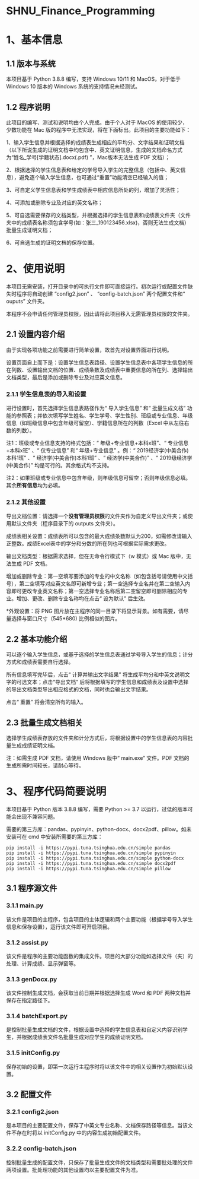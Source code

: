 # SHNU_Finance_Programming

# 1、基本信息

## 1.1 版本与系统

本项目基于 Python 3.8.8 编写，支持 Windows 10/11 和 MacOS，对于低于 Windows 10 版本的 Windows 系统的支持情况未经测试。



## 1.2 程序说明

此项目的编写、测试和说明均由个人完成。由于个人对于 MacOS 的使用较少，少数功能在 Mac 版的程序中无法实现，将在下面标出。此项目的主要功能如下：

1、输入学生信息并根据选择的成绩表生成相应的平均分、文字结果和证明文档（以下所说生成的证明文档中均包含中、英文证明信息，生成的文档命名方式为“姓名_学号[学籍状态].docx(.pdf) ”，Mac版本无法生成 PDF 文档）；

2、根据选择的学生信息表和给定的学号导入学生的完整信息（包括中、英文信息），避免逐个输入学生信息，也可通过“重置”功能清空已经输入的值；

3、可自定义学生信息表和学生成绩表中相应信息所处的列，增加了灵活性；

4、可添加或删除专业及对应的英文名称；

5、可自选需要保存的文档类型，并根据选择的学生信息表和成绩表文件夹（文件夹中的成绩表名称须包含学号(如：张三_190123456.xlsx)，否则无法生成文档）批量生成证明文档；

6、可自选生成的证明文档的保存位置。



# 2、使用说明

本项目无需安装，打开目录中的可执行文件即可直接运行。初次运行或配置文件缺失时程序将自动创建 “config2.json” 、 “config-batch.json” 两个配置文件和“ ouputs” 文件夹。

本程序不会申请任何管理员权限，因此请将此项目移入无需管理员权限的文件夹。



## 2.1 设置内容介绍

由于实现各项功能之前需要进行简单设置，故首先对设置界面进行说明。

设置页面自上而下是：设置学生信息表路径、设置学生信息表中各项学生信息的所在列数、设置输出文档的位置、成绩条数及成绩表中重要信息的所在列、选择输出文档类型，最后是添加或删除专业及对应英文信息。



### 2.1.1 学生信息表的导入和设置

进行设置时，首先选择学生信息表路径作为“ 导入学生信息” 和“ 批量生成文档” 功能的参照表；并依次填写学生姓名、学生学号、学生性别、班级或专业信息、年级信息（如班级信息中包含年级可留空）、学籍信息所在的列数（Excel 中从左往右数的列数）。

注1：班级或专业信息支持的格式包括：“ 年级+专业信息+本科x班”、“ 专业信息+本科x班”  、“ 仅专业信息” 和“ 年级+专业信息” 。例：“ 2019经济学(中美合作)本科1班” 、“ 经济学(中美合作)本科1班” 、“ 经济学(中美合作)” 、“ 2019级经济学(中美合作)” 均是可行的。其余格式均不支持。

注2：如果班级或专业信息中包含年级，则年级信息可留空；否则年级信息必填。其余**所有信息**均为必填。



### 2.1.2 其他设置

导出文档位置：请选择一个**没有管理员权限**的文件夹作为自定义导出文件夹；或使用默认文件夹（程序目录下的 outputs 文件夹）。

成绩表相关设置：成绩表所可以包含的最大成绩条数默认为200，如需修改请输入正整数。成绩Excel表中的学分和分数的所在列也可根据实际需求更改。

输出文档类型：根据需求选择，但在无命令行模式下（w 模式）或 Mac 版中，无法生成 PDF 文档。

增加或删除专业：第一空填写要添加的专业的中文名称（如包含括号请使用中文括号），第二空填写对应英文名即可新增专业；第一空选择专业名并在第二空输入内容即可更改专业英文名称；第一空选择专业名称后第二空留空即可删除相应的专业。增加、更改、删除专业名称均在点击“ 设为默认” 后生效。

\*外观设置：将 PNG 图片放在主程序的同一目录下将显示背景。如有需要，请尽量选择与窗口尺寸（545\*680) 比例相似的图片。



## 2.2 基本功能介绍

可以逐个输入学生信息，或基于选择的学生信息表通过学号导入学生的信息；计分方式和成绩表需要自行选择。

所有信息填写完毕后，点击“ 计算并输出文字结果” 将生成平均分和中英文说明文字的可选文本；点击“导出文档” 后将根据填写的学生信息和成绩表及设置中选择的导出文档类型导出相应格式的文档，同时也会输出文字结果。

点击“ 重置” 将会清空所有的输入。



## 2.3 批量生成文档相关

选择学生成绩表存放的文件夹和计分方式后，将根据设置中的学生信息表的内容批量生成成绩证明文档。

注：如需生成 PDF 文档，请使用 Windows 版中“ main.exe” 文件。PDF 文档的生成所需时间较长，请耐心等待。



# 3、程序代码简要说明

本项目基于 Python 版本 3.8.8 编写，需要 Python >= 3.7 以运行，过低的版本可能会出现不兼容问题。

需要的第三方库：pandas、pypinyin、python-docx、docx2pdf、pillow。如未安装可在 cmd 中安装所需要的第三方库：

```
pip install -i https://pypi.tuna.tsinghua.edu.cn/simple pandas
pip install -i https://pypi.tuna.tsinghua.edu.cn/simple pypinyin
pip install -i https://pypi.tuna.tsinghua.edu.cn/simple python-docx
pip install -i https://pypi.tuna.tsinghua.edu.cn/simple docx2pdf
pip install -i https://pypi.tuna.tsinghua.edu.cn/simple pillow
```





## 3.1 程序源文件

### 3.1.1 main.py

该文件是项目的主程序，包含项目的主体逻辑和两个主要功能（根据学号导入学生信息和保存设置），运行该文件即可开启项目。



### 3.1.2 assist.py

该文件是程序的主要功能函数的集成文件。项目的大部分功能如选择文件（夹）的处理、计算成绩、显示弹窗等。



### 3.1.3 genDocx.py

该文件控制生成文档，会获取当前日期并根据选择生成 Word 和 PDF 两种文档并保存在指定路径下。



### 3.1.4 batchExport.py

是控制批量生成文档的文件，根据设置中选择的学生信息表和自定义内容识别学生，并根据成绩表文件名批量生成对应学生的成绩证明文档。



### 3.1.5 initConfig.py

保存初始的设置，即第一次运行主程序时将以该文件中的相关设置作为初始默认设置。



## 3.2 配置文件

### 3.2.1 config2.json

是本项目的主要配置文件，保存了中英文专业名称、文档保存路径等信息。当该文件不存在时将以 initConfig.py 中的内容生成初始配置文件。



### 3.2.2 config-batch.json

控制批量生成的配置文件，只保存了批量生成文件的文档类型和需要批处理的文件两项设置。批处理功能的其他设置均以主要配置文件为准。

